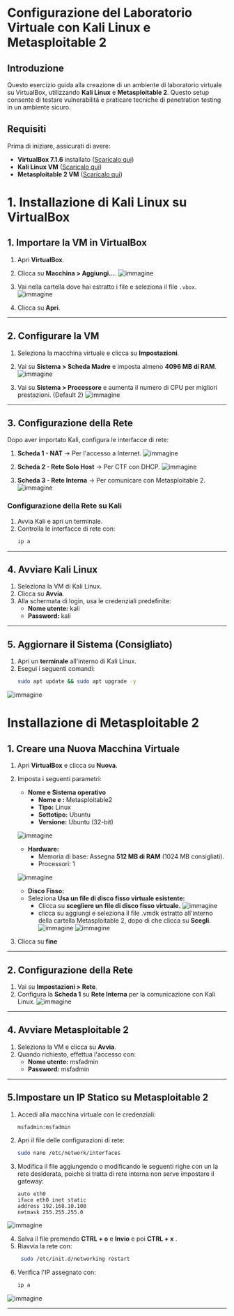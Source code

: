# Configurazione del Laboratorio Virtuale con Kali Linux e Metasploitable 2

## Introduzione
Questo esercizio guida alla creazione di un ambiente di laboratorio virtuale su VirtualBox, utilizzando **Kali Linux** e **Metasploitable 2**. Questo setup consente di testare vulnerabilità e praticare tecniche di penetration testing in un ambiente sicuro.

## Requisiti
Prima di iniziare, assicurati di avere:

- **VirtualBox 7.1.6** installato ([Scaricalo qui](https://www.virtualbox.org/))
- **Kali Linux VM** ([Scaricalo qui](https://www.kali.org/get-kali/#kali-virtual-machines))
- **Metasploitable 2 VM** ([Scaricalo qui](https://sourceforge.net/projects/metasploitable/))

# **1. Installazione di Kali Linux su VirtualBox**

## 1. Importare la VM in VirtualBox

1. Apri **VirtualBox**.
2. Clicca su **Macchina > Aggiungi...**.
![immagine](https://github.com/user-attachments/assets/4b38de1a-3616-4ffb-a595-7e095aa5d992)

4. Vai nella cartella dove hai estratto i file e seleziona il file `.vbox`.
![immagine](https://github.com/user-attachments/assets/9ff94fef-35e6-465f-9b87-5bb9bc853dd9)

6. Clicca su **Apri**.

---

## 2. Configurare la VM

1. Seleziona la macchina virtuale e clicca su **Impostazioni**.
2. Vai su **Sistema > Scheda Madre** e imposta almeno **4096 MB di RAM**.
![immagine](https://github.com/user-attachments/assets/05f56e9f-677b-4d7e-a961-e3c844129a71)

4. Vai su **Sistema > Processore** e aumenta il numero di CPU per migliori prestazioni. (Default 2)
![immagine](https://github.com/user-attachments/assets/35628a2d-7400-4918-90a5-39c2f1ef3fb9)

---

## 3. Configurazione della Rete

Dopo aver importato Kali, configura le interfacce di rete:

1. **Scheda 1 - NAT** → Per l'accesso a Internet.
![immagine](https://github.com/user-attachments/assets/93ca835c-4538-4971-9a2e-746f11e6d569)

3. **Scheda 2 - Rete Solo Host** → Per CTF con DHCP.
![immagine](https://github.com/user-attachments/assets/9e8f156b-f355-49fb-8d73-762b3c267ee8)

5. **Scheda 3 - Rete Interna** → Per comunicare con Metasploitable 2.
![immagine](https://github.com/user-attachments/assets/cf2c5176-fb78-4160-b7ed-0c0dd4ac6b51)

### Configurazione della Rete su Kali
1. Avvia Kali e apri un terminale.
2. Controlla le interfacce di rete con:
   ```bash
   ip a
   ```
---

## 4. Avviare Kali Linux

1. Seleziona la VM di Kali Linux.
2. Clicca su **Avvia**.
3. Alla schermata di login, usa le credenziali predefinite:
   - **Nome utente:** kali
   - **Password:** kali

---

## 5. Aggiornare il Sistema (Consigliato)

1. Apri un **terminale** all'interno di Kali Linux.
2. Esegui i seguenti comandi:
   ```bash
   sudo apt update && sudo apt upgrade -y
   
   ```
![immagine](https://github.com/user-attachments/assets/b7d88072-ab50-4481-ab4a-e3af07aeef41)


# Installazione di Metasploitable 2 

## 1. Creare una Nuova Macchina Virtuale

1. Apri **VirtualBox** e clicca su **Nuova**.
2. Imposta i seguenti parametri:
   - **Nome e Sistema operativo**
      - **Nome e :** Metasploitable2
      - **Tipo:** Linux
      - **Sottotipo:** Ubuntu
      - **Versione:** Ubuntu (32-bit)
        
   ![immagine](https://github.com/user-attachments/assets/20a37d9f-c8aa-4920-9413-1e0ab8d76d9e)

   - **Hardware:**
      - Memoria di base: Assegna **512 MB di RAM** (1024 MB consigliati).
      - Processori: 1
    
   ![immagine](https://github.com/user-attachments/assets/42c35f39-1242-49fb-93ec-c3376018c031)

   - **Disco Fisso:**
   - Seleziona **Usa un file di disco fisso virtuale esistente:**
      - Clicca su **scegliere un file di disco fisso virtuale.**
   ![immagine](https://github.com/user-attachments/assets/5a9daa89-cf78-41f8-9cdb-a28b83a98aaf)
      - clicca su aggiungi e seleziona il file .vmdk estratto all'interno della cartella Metasploitable 2, dopo di che clicca su **Scegli**.
   ![immagine](https://github.com/user-attachments/assets/563d6976-9228-4292-b5d9-7053d1e6f1d2)
   ![immagine](https://github.com/user-attachments/assets/dbfd64f4-66cc-4117-a75f-1f0c9650860f)

   

3. Clicca su **fine**

---

## 2. Configurazione della Rete

1. Vai su **Impostazioni > Rete**.
2. Configura la **Scheda 1** su **Rete Interna** per la comunicazione con Kali Linux.
![immagine](https://github.com/user-attachments/assets/26389989-0c41-4934-97c3-4af924c3cbec)


---

## 4. Avviare Metasploitable 2

1. Seleziona la VM e clicca su **Avvia**.
2. Quando richiesto, effettua l'accesso con:
   - **Nome utente:** msfadmin
   - **Password:** msfadmin

---

## 5.Impostare un IP Statico su Metasploitable 2

1. Accedi alla macchina virtuale con le credenziali:
   ```bash
   msfadmin:msfadmin
   ```
2. Apri il file delle configurazioni di rete:
   ```bash
   sudo nano /etc/network/interfaces
   ```
3. Modifica il file aggiungendo o modificando le seguenti righe con un la rete desiderata, poichè si tratta di rete interna non serve impostare il gateway:
   ```plaintext
   auto eth0
   iface eth0 inet static
   address 192.168.10.100
   netmask 255.255.255.0
   ```
![immagine](https://github.com/user-attachments/assets/a2db1e18-3956-4458-ac9e-8c49499d87c5)

4. Salva il file premendo **CTRL + o** e **Invio** e poi **CTRL + x** .
5. Riavvia la rete con:
   ```bash
    sudo /etc/init.d/networking restart
   ```
6. Verifica l'IP assegnato con:
   ```bash
   ip a
   ```
![immagine](https://github.com/user-attachments/assets/a3f461db-29d5-46b9-89ad-7b3bbc849fad)

---



   
